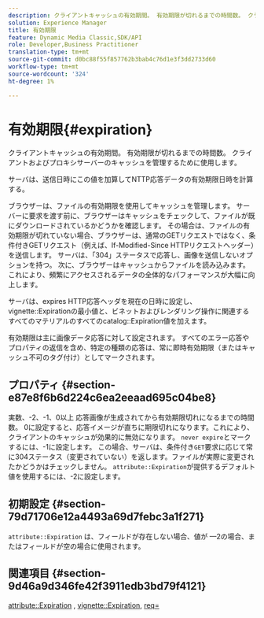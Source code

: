 ```yaml
---
description: クライアントキャッシュの有効期間。 有効期限が切れるまでの時間数。 クライアントおよびプロキシサーバーのキャッシュを管理するために使用します。
solution: Experience Manager
title: 有効期限
feature: Dynamic Media Classic,SDK/API
role: Developer,Business Practitioner
translation-type: tm+mt
source-git-commit: d0bc88f55f857762b3bab4c76d1e3f3dd2733d60
workflow-type: tm+mt
source-wordcount: '324'
ht-degree: 1%

---
```



# 有効期限{#expiration}

クライアントキャッシュの有効期間。 有効期限が切れるまでの時間数。 クライアントおよびプロキシサーバーのキャッシュを管理するために使用します。

サーバは、送信日時にこの値を加算してNTTP応答データの有効期限日時を計算する。

ブラウザーは、ファイルの有効期限を使用してキャッシュを管理します。 サーバーに要求を渡す前に、ブラウザーはキャッシュをチェックして、ファイルが既にダウンロードされているかどうかを確認します。 その場合は、ファイルの有効期限が切れていない場合、ブラウザーは、通常のGETリクエストではなく、条件付きGETリクエスト（例えば、If-Modified-Since HTTPリクエストヘッダー）を送信します。 サーバは、「304」ステータスで応答し、画像を送信しないオプションを持つ。 次に、ブラウザーはキャッシュからファイルを読み込みます。 これにより、頻繁にアクセスされるデータの全体的なパフォーマンスが大幅に向上します。

サーバは、expires HTTP応答ヘッダを現在の日時に設定し、vignette::Expirationの最小値と、ビネットおよびレンダリング操作に関連するすべてのマテリアルのすべてのcatalog::Expiration値を加えます。

有効期限は主に画像データ応答に対して設定されます。 すべてのエラー応答やプロパティの返信を含め、特定の種類の応答は、常に即時有効期限（またはキャッシュ不可のタグ付け）としてマークされます。

## プロパティ {#section-e87e8f6b6d224c6ea2eeaad695c04be8}

実数、-2、-1、0以上 応答画像が生成されてから有効期限切れになるまでの時間数。 0に設定すると、応答イメージが直ちに期限切れになります。これにより、クライアントのキャッシュが効果的に無効になります。 `never expire`とマークするには、-1に設定します。 この場合、サーバは、条件付き`GET`要求に応じて常に304ステータス（変更されていない）を返します。ファイルが実際に変更されたかどうかはチェックしません。 `attribute::Expiration`が提供するデフォルト値を使用するには、-2に設定します。

## 初期設定 {#section-79d71706e12a4493a69d7febc3a1f271}

`attribute::Expiration` は、フィールドが存在しない場合、値が —2の場合、またはフィールドが空の場合に使用されます。

## 関連項目 {#section-9d46a9d346fe42f3911edb3bd79f4121}

[attribute::Expiration](../../../../../ir-api/material-cat/image-rendering-api-ref/c-ir-material-catalog/c-ir-attributes-reference/r-ir-expiration.md#reference-0f68ad8199c64bd4bc8d27dd78b7d996) ,  [vignette::Expiration](../../../../../ir-api/material-cat/image-rendering-api-ref/c-ir-material-catalog/c-ir-vignette-map-reference/r-ir-expiration-vignette.md#reference-df80829da93e4c0ab3f97a1792d9c74c),  [req=](../../../../../ir-api/http-protocol/image-rendering-api-ref/c-ir-http-protocol-ref/c-ir-http-protocol-command-reference/r-ir-req.md#reference-792b1a663fb64261bd2de2a209b847fb)
